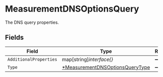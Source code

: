 # MeasurementDNSOptionsQuery

The DNS query properties.


## Fields

| Field                                                                                    | Type                                                                                     | Required                                                                                 | Description                                                                              |
| ---------------------------------------------------------------------------------------- | ---------------------------------------------------------------------------------------- | ---------------------------------------------------------------------------------------- | ---------------------------------------------------------------------------------------- |
| `AdditionalProperties`                                                                   | map[string]*interface{}*                                                                 | :heavy_minus_sign:                                                                       | N/A                                                                                      |
| `Type`                                                                                   | [*MeasurementDNSOptionsQueryType](../../models/shared/measurementdnsoptionsquerytype.md) | :heavy_minus_sign:                                                                       | N/A                                                                                      |